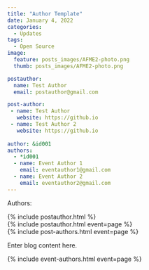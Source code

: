 ```yaml
---
title: "Author Template"
date: January 4, 2022
categories:
  - Updates
tags:
  - Open Source
image:
  feature: posts_images/AFME2-photo.png
  thumb: posts_images/AFME2-photo.png

postauthor:
  name: Test Author
  email: postauthor@gmail.com

post-author:
 - name: Test Author
   website: https://github.io
 - name: Test Author 2
   website: https://github.io
  
author: &id001
authors:
  - *id001
  - name: Event Author 1
    email: eventauthor1@gmail.com
  - name: Event Author 2
    email: eventauthor2@gmail.com
---
```


Authors:
<div>
  {% include postauthor.html %}
</div>


<div>
  {% include postauthor.html event=page %}
</div>



<div>
  {% include post-authors.html event=page %}
</div>

Enter blog content here.

<div>
  {% include event-authors.html event=page %}
</div>
